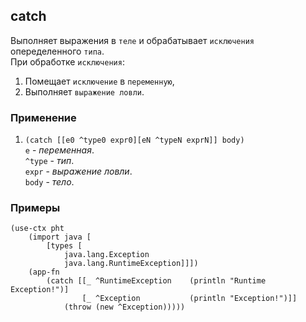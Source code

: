 ## catch
Выполняет выражения в `теле` и обрабатывает `исключения` опеределенного `типа`.<br>
При обработке `исключения`:
1. Помещает `исключение` в `переменную`,
2. Выполняет `выражение ловли`.

### Применение

1. `(catch [[e0 ^type0 expr0][eN ^typeN exprN]] body)`<br>
`e` - _переменная_.<br>
`^type` - _тип_.<br>
`expr` - _выражение ловли_.<br>
`body` - _тело_.

### Примеры

```pihta
(use-ctx pht
    (import java [
        [types [
            java.lang.Exception
            java.lang.RuntimeException]]])
    (app-fn
        (catch [[_ ^RuntimeException    (println "Runtime Exception!")]
                [_ ^Exception           (println "Exception!")]]
            (throw (new ^Exception)))))
```